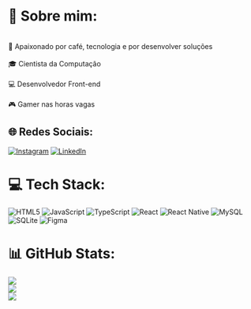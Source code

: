 # 💫 Sobre mim:
<br>💜 Apaixonado por café, tecnologia e por desenvolver soluções <br>
<br>🎓 Cientista da Computação <br>
<br>💻 Desenvolvedor Front-end<br>
<br>🎮 Gamer nas horas vagas<br>


## 🌐 Redes Sociais:
[![Instagram](https://img.shields.io/badge/Instagram-%23E4405F.svg?logo=Instagram&logoColor=white)](https://www.instagram.com/diegoh.sales/) 
[![LinkedIn](https://img.shields.io/badge/LinkedIn-%230077B5.svg?logo=linkedin&logoColor=white)](https://linkedin.com/in/diegohsales) 


# 💻 Tech Stack:
![HTML5](https://img.shields.io/badge/html5-%23E34F26.svg?style=for-the-badge&logo=html5&logoColor=white) 
![JavaScript](https://img.shields.io/badge/javascript-%23323330.svg?style=for-the-badge&logo=javascript&logoColor=%23F7DF1E) 
![TypeScript](https://img.shields.io/badge/typescript-%23007ACC.svg?style=for-the-badge&logo=typescript&logoColor=white) 
![React](https://img.shields.io/badge/react-%2320232a.svg?style=for-the-badge&logo=react&logoColor=%2361DAFB) 
![React Native](https://img.shields.io/badge/react_native-%2320232a.svg?style=for-the-badge&logo=react&logoColor=%2361DAFB) 
![MySQL](https://img.shields.io/badge/mysql-%2300f.svg?style=for-the-badge&logo=mysql&logoColor=white) 
![SQLite](https://img.shields.io/badge/sqlite-%2307405e.svg?style=for-the-badge&logo=sqlite&logoColor=white) 
![Figma](https://img.shields.io/badge/figma-%23F24E1E.svg?style=for-the-badge&logo=figma&logoColor=white) 

# 📊 GitHub Stats:
![](https://github-readme-stats.vercel.app/api?username=diegohsales&theme=swift&hide_border=false&include_all_commits=true&count_private=true)<br/>
![](https://github-readme-streak-stats.herokuapp.com/?user=diegohsales&theme=swift&hide_border=false)<br/>
![](https://github-readme-stats.vercel.app/api/top-langs/?username=diegohsales&theme=swift&hide_border=false&include_all_commits=true&count_private=true&layout=compact)
